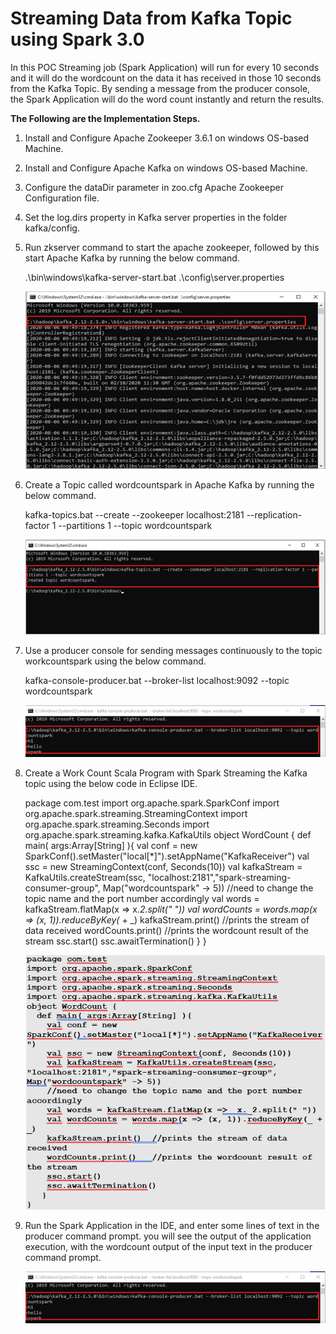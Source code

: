# Streaming Data from Kafka Topic using Spark 3.0

In this POC Streaming job (Spark Application) will run for every 10 seconds and it will do the wordcount on the data it has received in those 10 seconds from the Kafka Topic. By sending a message from the producer console, the Spark Application will do the word count instantly and return the results. 

**The Following are the Implementation Steps.**

1.	Install and Configure Apache Zookeeper 3.6.1 on windows OS-based Machine.

2.	Install and Configure Apache Kafka on windows OS-based Machine.

3.	Configure the dataDir parameter in zoo.cfg Apache Zookeeper Configuration file.

4.	Set the log.dirs property in Kafka server properties in the folder kafka/config.

5.	Run zkserver command to start the apache zookeeper, followed by this start Apache Kafka by running the below command.



       .\bin\windows\kafka-server-start.bat .\config\server.properties
       
 
 
      ![Alt text](https://github.com/Protontech-1803/DataScience/blob/master/SparkStreaming/SparkStreamingPNG/Start_Zookeeper.png) 
      
  
  
6.	Create a Topic called wordcountspark in Apache Kafka by running the below command.


       kafka-topics.bat --create --zookeeper localhost:2181 --replication-factor 1 --partitions 1 --topic wordcountspark
              

      ![Alt text](https://github.com/Protontech-1803/DataScience/blob/master/SparkStreaming/SparkStreamingPNG/WordCountSpark.png)
      
 

7.	Use a producer console for sending messages continuously to the topic workcountspark using the below command.

       kafka-console-producer.bat --broker-list localhost:9092 --topic wordcountspark
       

      ![Alt text](https://github.com/Protontech-1803/DataScience/blob/master/SparkStreaming/SparkStreamingPNG/Message_WordCountSpark.png)
      

 
8.	Create a Work Count Scala Program with Spark Streaming the Kafka topic using the below code in Eclipse IDE.


       package com.test
       import org.apache.spark.SparkConf
       import org.apache.spark.streaming.StreamingContext
       import org.apache.spark.streaming.Seconds
       import org.apache.spark.streaming.kafka.KafkaUtils
       object WordCount {
         def main( args:Array[String] ){
           val conf = new SparkConf().setMaster("local[*]").setAppName("KafkaReceiver")
           val ssc = new StreamingContext(conf, Seconds(10))
           val kafkaStream = KafkaUtils.createStream(ssc, "localhost:2181","spark-streaming-consumer-group", Map("wordcountspark" -> 5))
           //need to change the topic name and the port number accordingly
           val words = kafkaStream.flatMap(x =>  x._2.split(" "))
           val wordCounts = words.map(x => (x, 1)).reduceByKey(_ + _)
           kafkaStream.print()  //prints the stream of data received
           wordCounts.print()   //prints the wordcount result of the stream
           ssc.start()
           ssc.awaitTermination()
          }
       }



      ![Alt text](https://github.com/Protontech-1803/DataScience/blob/master/SparkStreaming/SparkStreamingPNG/WordCountSpark_Program.png)


9.	Run the Spark Application in the IDE, and enter some lines of text in the producer command prompt. you will see the output of the application execution, with the wordcount output of the input text in the producer command prompt.


      ![Alt text](https://github.com/Protontech-1803/DataScience/blob/master/SparkStreaming/SparkStreamingPNG/output.png)
 
 
 

